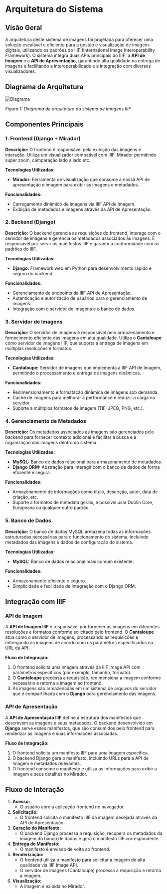 # Arquitetura do Sistema

## Visão Geral

A arquitetura deste sistema de imagens foi projetada para oferecer uma solução escalável e eficiente para a gestão e visualização de imagens digitais, utilizando os padrões do IIIF (International Image Interoperability Framework). O sistema integra duas APIs principais do IIIF: a **API de Imagem** e a **API de Apresentação**, garantindo alta qualidade na entrega de imagens e facilitando a interoperabilidade e a integração com diversos visualizadores.

## Diagrama de Arquitetura

![Diagrama](./arquitetura-diagrama.png)

_Figura 1: Diagrama de arquitetura do sistema de imagens IIIF_

## Componentes Principais

### 1. Frontend (Django + Mirador)

**Descrição:**
O frontend é responsável pela exibição das imagens e interação. Utiliza um visualizador compatível com IIIF, Mirador permitindo super zoom, camparação lado a lado etc.

**Tecnologias Utilizadas:**

- **Mirador:** Ferramenta de visualização que consome a nossa API de apresentação e imagem para exibir as imagens e metadados.

**Funcionalidades:**

- Carregamento dinâmico de imagens via IIIF API de Imagem.
- Exibição de metadados e imagens através da API de Apresentação.

### 2. Backend (Django)

**Descrição:**
O backend gerencia as requisições do frontend, interage com o servidor de imagens e gerencia os metadados associados às imagens. É responsável por servir os manifestos IIIF e garantir a conformidade com os padrões do IIIF.

**Tecnologias Utilizadas:**

- **Django:** Framework web em Python para desenvolvimento rápido e seguro do backend.

**Funcionalidades:**

- Gerenciamento de endpoints da IIIF API de Apresentação.
- Autenticação e autorização de usuários para o gerenciamento de imagens.
- Integração com o servidor de imagens e o banco de dados.

### 3. Servidor de Imagens

**Descrição:**
O servidor de imagens é responsável pelo armazenamento e fornecimento eficiente das imagens em alta qualidade. Utiliza o **Cantaloupe** como servidor de imagens IIIF, que suporta a entrega de imagens em múltiplas resoluções e formatos.

**Tecnologias Utilizadas:**

- **Cantaloupe:** Servidor de imagens que implementa a IIIF API de Imagem, permitindo o processamento e entrega de imagens dinâmicas.

**Funcionalidades:**

- Redimensionamento e formatação dinâmica de imagens sob demanda.
- Cache de imagens para melhorar a performance e reduzir a carga no servidor.
- Suporte a múltiplos formatos de imagem (TIF, JPEG, PNG, etc.).

### 4. Gerenciamento de Metadados

**Descrição:**
Os metadados associados às imagens são gerenciados pelo backend para fornecer contexto adicional e facilitar a busca e a organização das imagens dentro do sistema.

**Tecnologias Utilizadas:**

- **MySQL:** Banco de dados relacional para armazenamento de metadados.
- **Django ORM:** Abstração para interagir com o banco de dados de forma eficiente e segura.

**Funcionalidades:**

- Armazenamento de informações como título, descrição, autor, data de criação, etc.
- Suporte a formatos de metadata gerais, é possível usar Dublin Core, Europeana ou qualquer outro padrão.

### 5. Banco de Dados

**Descrição:**
O banco de dados MySQL armazena todas as informações estruturadas necessárias para o funcionamento do sistema, incluindo metadados das imagens e dados de configuração do sistema.

**Tecnologias Utilizadas:**

- **MySQL:** Banco de dados relacional mais comum existente.

**Funcionalidades:**

- Armazenamento eficiente e seguro.
- Simplicidade e facilidade de integração com o Django ORM.

## Integração com IIIF

### API de Imagem

A **API de Imagem IIIF** é responsável por fornecer as imagens em diferentes resoluções e formatos conforme solicitado pelo frontend. O **Cantaloupe** atua como o servidor de imagens, processando as requisições e entregando as imagens de acordo com os parâmetros especificados na URL da API.

**Fluxo de Integração:**

1. O frontend solicita uma imagem através da IIIF Image API com parâmetros específicos (por exemplo, tamanho, formato).
2. O **Cantaloupe** processa a requisição, redimensiona a imagem conforme necessário e retorna a imagem ao frontend.
3. As imagens são armazenadas em um sistema de arquivos do servidor que é compartilhada com o **Django** para gerenciamento das imagens.

### API de Apresentação

A **API de Apresentação IIIF** define a estrutura dos manifestos que descrevem as imagens e seus metadados. O backend desenvolvido em **Django** serve esses manifestos, que são consumidos pelo frontend para renderizar as imagens e suas informações associadas.

**Fluxo de Integração:**

1. O frontend solicita um manifesto IIIF para uma imagem específica.
2. O backend Django gera o manifesto, incluindo URLs para a API de Imagem e metadados relevantes.
3. O frontend consome o manifesto e utiliza as informações para exibir a imagem e seus detalhes no Mirador.

## Fluxo de Interação

1. **Acesso:**
   - O usuário abre a aplicação frontend no navegador.
2. **Solicitação:**
   - O frontend solicita o manifesto IIIF da imagem desejada através da API de Apresentação.
3. **Geração do Manifesto:**
   - O backend Django processa a requisição, recupera os metadados da imagem do banco de dados e gera o manifesto IIIF correspondente.
4. **Entrega do Manifesto:**
   - O manifesto é enviado de volta ao frontend.
5. **Renderização:**
   - O frontend utiliza o manifesto para solicitar a imagem de alta qualidade via IIIF Image API.
   - O servidor de imagens (Cantaloupe) processa a requisição e retorna a imagem.
6. **Visualização:**
   - A imagem é exibida no Mirador.
